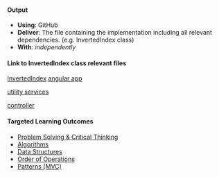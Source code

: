 #### Output
- **Using**: GitHub
- **Deliver**: The file containing the implementation including all relevant dependencies. (e.g. InvertedIndex class)
- **With**: *independently*

#### Link to InvertedIndex class relevant files

[InvertedIndex](https://github.com/andela/test-simulations-mgmt-repo/blob/bayo-kakashi-judensi/06-building-a-program-start-to-finish/solving-the-problem/output/inverted-index/inverted-index.js)
[angular app](https://github.com/andela/test-simulations-mgmt-repo/blob/bayo-kakashi-judensi/06-building-a-program-start-to-finish/solving-the-problem/output/inverted-index/iDexApp.js)

[utility services](https://github.com/andela/test-simulations-mgmt-repo/blob/bayo-kakashi-judensi/06-building-a-program-start-to-finish/solving-the-problem/output/inverted-index/services/utilityservice.js)

[controller](https://github.com/andela/test-simulations-mgmt-repo/blob/bayo-kakashi-judensi/06-building-a-program-start-to-finish/solving-the-problem/output/inverted-index/controllers/controller.js)

#### Targeted Learning Outcomes
- [Problem Solving & Critical Thinking](https://github.com/andela/learningmap/tree/master/Phase-C/Entry-level%20Developer/Curriculum/14%20-%20Problem%20Solving%20%26%20Critical%20Thinking)
- [Algorithms](https://github.com/andela/learningmap/tree/master/Phase-C/Entry-level%20Developer/Curriculum/22%20-%20Algorithms)
- [Data Structures](https://github.com/andela/learningmap/tree/master/Phase-C/Entry-level%20Developer/Curriculum/24%20-%20Data%20Structures)
- [Order of Operations](https://github.com/andela/learningmap/tree/master/Phase-C/Entry-level%20Developer/Curriculum/27%20-%20Order%20of%20Operations)
- [Patterns (MVC)](https://github.com/andela/learningmap/tree/master/Phase-C/Entry-level%20Developer/Curriculum/23%20-%20Patterns%20(MVC))